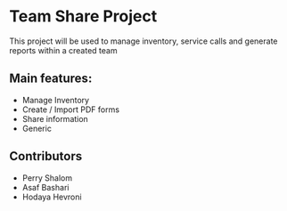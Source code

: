 # Team Share Project

This project will be used to manage inventory, service calls and generate reports within a created team

## Main features:
- Manage Inventory
- Create / Import PDF forms
- Share information 
- Generic

## Contributors
- Perry Shalom
- Asaf Bashari
- Hodaya Hevroni